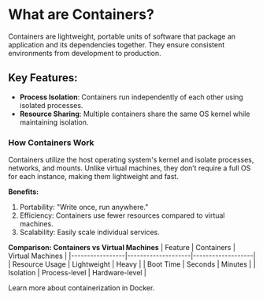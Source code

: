 # What are Containers?

Containers are lightweight, portable units of software that package an application and its dependencies together. They ensure consistent environments from development to production.

## Key Features:
- **Process Isolation**: Containers run independently of each other using isolated processes.
- **Resource Sharing**: Multiple containers share the same OS kernel while maintaining isolation.

### How Containers Work
Containers utilize the host operating system's kernel and isolate processes, networks, and mounts. Unlike virtual machines, they don’t require a full OS for each instance, making them lightweight and fast.

**Benefits:**
1. Portability: "Write once, run anywhere."
2. Efficiency: Containers use fewer resources compared to virtual machines.
3. Scalability: Easily scale individual services.

**Comparison: Containers vs Virtual Machines**
| Feature         | Containers         | Virtual Machines  |
|-----------------|--------------------|-------------------|
| Resource Usage  | Lightweight        | Heavy             |
| Boot Time       | Seconds            | Minutes           |
| Isolation       | Process-level      | Hardware-level    |

Learn more about containerization in Docker.